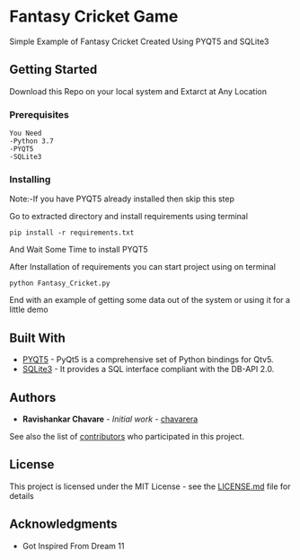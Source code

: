 # Fantasy Cricket Game

Simple Example of Fantasy Cricket Created Using PYQT5 and SQLite3

## Getting Started

Download this Repo on your local system and Extarct at Any Location

### Prerequisites
```
You Need 
-Python 3.7
-PYQT5
-SQLite3
```

### Installing
Note:-If you have PYQT5 already installed then skip this step

Go to extracted directory and install requirements using terminal

```
pip install -r requirements.txt
```

And Wait Some Time to install PYQT5 


After Installation of requirements you can start project using on terminal
```
python Fantasy_Cricket.py
```

End with an example of getting some data out of the system or using it for a little demo


## Built With

* [PYQT5](https://pypi.org/project/PyQt5/) - PyQt5 is a comprehensive set of Python bindings for Qtv5.
* [SQLite3](https://docs.python.org/2/library/sqlite3.html) - It provides a SQL interface compliant with the DB-API 2.0.



## Authors

* **Ravishankar Chavare** - *Initial work* - [chavarera](https://github.com/chavarera)

See also the list of [contributors](https://github.com/chavarera/Fantasy-Cricket-Game/contributors) who participated in this project.

## License

This project is licensed under the MIT License - see the [LICENSE.md](LICENSE.md) file for details

## Acknowledgments

* Got Inspired From Dream 11

